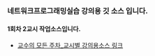 ### 네트워크프로그래밍실습 강의용 깃 소스 입니다.
#### 1회차 2교시 작업소스입니다.
- [교수의 모든 주차_교시별 강의용소스 링크](https://github.com/miniplugin/kimilguk-boot3/branches/all)
